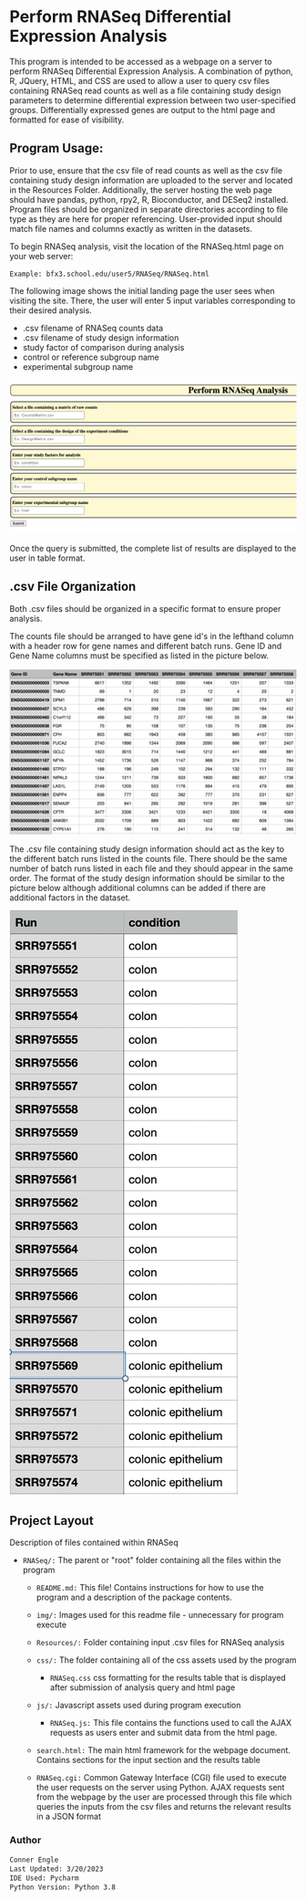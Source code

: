 # Perform RNASeq Differential Expression Analysis

This program is intended to be accessed as a webpage on a server to perform RNASeq Differential Expression Analysis.
A combination of python, R, JQuery, HTML, and CSS are used to allow a user to query csv files containing RNASeq read
counts as well as a file containing study design parameters to determine differential expression between two 
user-specified groups. Differentially expressed genes are output to the html page and formatted for ease of visibility.

## Program Usage:

Prior to use, ensure that the csv file of read counts as well as the csv file containing study design information are
uploaded to the server and located in the Resources Folder. Additionally, the server hosting the web page should have
pandas, python, rpy2, R, Bioconductor, and DESeq2 installed. Program files should be organized in separate directories 
according to file type as they are here for proper referencing. User-provided input should match file names and columns 
exactly as written in the datasets.

To begin RNASeq analysis, visit the location of the RNASeq.html page on your web server:
```commandline
Example: bfx3.school.edu/user5/RNASeq/RNASeq.html
```

The following image shows the initial landing page the user sees when visiting the site. There, the user will enter 5
input variables corresponding to their desired analysis.
* .csv filename of RNASeq counts data
* .csv filename of study design information
* study factor of comparison during analysis
* control or reference subgroup name
* experimental subgroup name

![Home page](./img/Home_page.png)

Once the query is submitted, the complete list of results are displayed to the user in table format.

## .csv File Organization

Both .csv files should be organized in a specific format to ensure proper analysis.

The counts file should be arranged to have gene id's in the lefthand column with a header row for gene names and
different batch runs. Gene ID and Gene Name columns must be specified as listed in the picture below.

![Counts](./img/Counts.png)

The .csv file containing study design information should act as the key to the different batch runs listed in the counts
file. There should be the same number of batch runs listed in each file and they should appear in the same order. The
format of the study design information should be similar to the picture below although additional columns can be added
if there are additional factors in the dataset.

![Design](./img/Design.png)

## Project Layout

Description of files contained within RNASeq

* `RNASeq/:` The parent or "root" folder containing all the files within the program
    * `README.md:`
      This file! Contains instructions for how to use the program and a description of the package contents.
      
    * `img/:`
      Images used for this readme file - unnecessary for program execute
    
    * `Resources/:`
        Folder containing input .csv files for RNASeq analysis
      
    * `css/:`
      The folder containing all of the css assets used by the program
      
      * `RNASeq.css`
        css formatting for the results table that is displayed after submission of analysis query and html page
        
    * `js/:`
        Javascript assets used during program execution
      
      * `RNASeq.js:`
        This file contains the functions used to call the AJAX requests as users enter and submit data from the 
        html page.
    
    * `search.html:`
        The main html framework for the webpage document. Contains sections for the input section and the results table
      
    * `RNASeq.cgi:`
        Common Gateway Interface (CGI) file used to execute the user requests on the server using Python. AJAX requests sent from 
        the webpage by the user are processed through this file which queries the inputs from the csv files and
        returns the relevant results in a JSON format

### Author
    Conner Engle
    Last Updated: 3/20/2023
    IDE Used: Pycharm
    Python Version: Python 3.8
    
